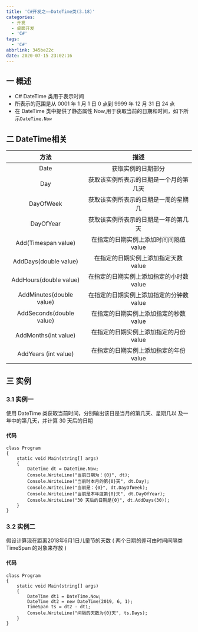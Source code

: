 ```yaml
---
title: 'C#开发之——DateTime类(3.18)'
categories:
  - 开发
  - 桌面开发
  - 'C#'
tags:
  - 'C#'
abbrlink: 345be22c
date: 2020-07-15 23:02:16
---
```

## 一 概述

* C# DateTime 类用于表示时间
* 所表示的范围是从 0001 年 1 月 1 日 0 点到 9999 年 12 月 31 日 24 点 
*  在 DateTime 类中提供了静态属性 Now,用于获取当前的日期和时间，如下所示`DateTime.Now`

<!--more-->

## 二 DateTime相关

|         **方法**         |                 **描述**                 |
| :----------------------: | :--------------------------------------: |
|           Date           |            获取实例的日期部分            |
|           Day            |  获取该实例所表示的日期是一个月的第几天  |
|        DayOfWeek         |   获取该实例所表示的日期是一周的星期几   |
|        DayOfYear         |   获取该实例所表示的日期是一年的第几天   |
|   Add(Timespan value)    |  在指定的日期实例上添加时间间隔值 value  |
|  AddDays(double value)   |   在指定的日期实例上添加指定天数 value   |
|  AddHours(double value)  | 在指定的日期实例上添加指定的小时数 value |
| AddMinutes(double value) | 在指定的日期实例上添加指定的分钟数 value |
| AddSeconds(double value) |  在指定的日期实例上添加指定的秒数 value  |
|   AddMonths(int value)   |  在指定的日期实例上添加指定的月份 value  |
|   AddYears (int value)   |  在指定的日期实例上添加指定的年份 value  |

## 三 实例

### 3.1 实例一

 使用 DateTime 类获取当前时间，分别输出该日是当月的第几天、星期几以 及一年中的第几天，并计算 30 天后的日期 

####  代码

```
class Program
{
    static void Main(string[] args)
    {
        DateTime dt = DateTime.Now;
        Console.WriteLine("当前日期为：{0}", dt);
        Console.WriteLine("当前时本月的第{0}天", dt.Day);
        Console.WriteLine("当前是：{0}", dt.DayOfWeek);
        Console.WriteLine("当前是本年度第{0}天", dt.DayOfYear);
        Console.WriteLine("30 天后的日期是{0}", dt.AddDays(30));
    }
}
```

### 3.2 实例二

 假设计算现在距离2018年6月1日儿童节的天数 ( 两个日期的差可由时间间隔类 TimeSpan 的对象来存放 )

#### 代码

```
class Program
{
    static void Main(string[] args)
    {
        DateTime dt1 = DateTime.Now;
        DateTime dt2 = new DateTime(2019, 6, 1);
        TimeSpan ts = dt2 - dt1;
        Console.WriteLine("间隔的天数为{0}天", ts.Days);
    }
}
```
